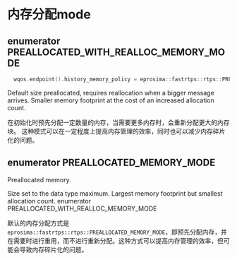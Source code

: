 # 内存分配mode
## enumerator PREALLOCATED_WITH_REALLOC_MEMORY_MODE
```cpp
  wqos.endpoint().history_memory_policy = eprosima::fastrtps::rtps::PREALLOCATED_WITH_REALLOC_MEMORY_MODE;
```

Default size preallocated, requires reallocation when a bigger message arrives.
Smaller memory footprint at the cost of an increased allocation count.

在初始化时预先分配一定数量的内存，当需要更多内存时，会重新分配更大的内存块。
这种模式可以在一定程度上提高内存管理的效率，同时也可以减少内存碎片化的问题。

## enumerator PREALLOCATED_MEMORY_MODE
Preallocated memory.

Size set to the data type maximum. Largest memory footprint but smallest allocation count.
enumerator PREALLOCATED_WITH_REALLOC_MEMORY_MODE

默认的内存分配方式是`eprosima::fastrtps::rtps::PREALLOCATED_MEMORY_MODE`，即预先分配内存，并在需要时进行重用，而不进行重新分配。这种方式可以提高内存管理的效率，但可能会导致内存碎片化的问题。

